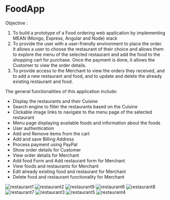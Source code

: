 # FoodApp
Objective : 

1) To build a prototype of a Food ordering web application by implementing MEAN (Mongo, Express, Angular and Node) stack
2) To provide the user with a user-friendly environment to place the order. It allows a user to choose the restaurant of their choice and allows them to explore the menu of the selected restaurant and add the food to the shopping cart for purchase. Once the payment is done, it allows the Customer to view the order details. 
3) To provide access to the Merchant to view the orders they received, and to add a new restaurant and food, and to update and delete the already existing restaurant and food.

The general functionalities of this application include:
   * Display the restaurants and their Cuisine 
   * Search engine to filter the restaurants based on the Cuisine
   * Clickable image links to navigate to the menu page of the selected restaurant
   * Menu page displaying available foods and information about the foods 
   * User authentication
   * Add and Remove items from the cart
   * Add and save Billing Address
   * Process payment using PayPal
   * Show order details for Customer
   * View order details for Merchant
   * Add food Form and Add restaurant form for Merchant
   * View foods and restaurants for Merchant 
   * Edit already existing food and restaurant for Merchant
   * Delete food and restaurant functionality for Merchant 
  
![restaurant1](https://user-images.githubusercontent.com/30927617/83333057-ae243e80-a26c-11ea-905d-cd271eff4f55.PNG)
![restaurant2](https://user-images.githubusercontent.com/30927617/83333151-3276c180-a26d-11ea-93d4-b38e12d9be50.PNG)
![restaurant9](https://user-images.githubusercontent.com/30927617/83333257-9ef1c080-a26d-11ea-8c96-b9f9926aea61.PNG)
![restaurant6](https://user-images.githubusercontent.com/30927617/83333259-9ef1c080-a26d-11ea-861f-91d4a7154f06.PNG)
![restaurant8](https://user-images.githubusercontent.com/30927617/83333260-9ef1c080-a26d-11ea-9caa-c9c88e816244.PNG)
![restaurant7](https://user-images.githubusercontent.com/30927617/83333261-9f8a5700-a26d-11ea-8e31-92b31bd52c04.PNG)
![restaurant3](https://user-images.githubusercontent.com/30927617/83333262-9f8a5700-a26d-11ea-9dbd-7f2e53e427bb.PNG)
![restaurant5](https://user-images.githubusercontent.com/30927617/83333263-9f8a5700-a26d-11ea-8004-bd1578204490.PNG)
![restaurant4](https://user-images.githubusercontent.com/30927617/83333264-9f8a5700-a26d-11ea-9598-d421bd76f562.PNG)
